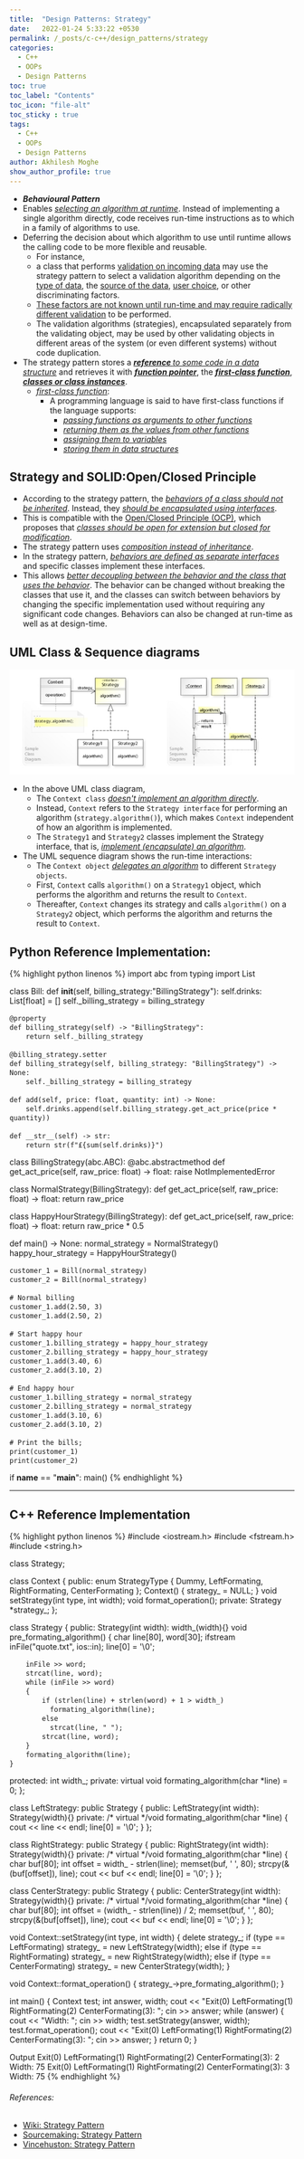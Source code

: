 ```yaml
---
title:  "Design Patterns: Strategy"
date:   2022-01-24 5:33:22 +0530
permalink: /_posts/c-c++/design_patterns/strategy
categories:
  - C++
  - OOPs
  - Design Patterns
toc: true
toc_label: "Contents"
toc_icon: "file-alt"
toc_sticky : true
tags:
  - C++
  - OOPs
  - Design Patterns
author: Akhilesh Moghe
show_author_profile: true
---
```


- __*Behavioural Pattern*__
- Enables *<u>selecting an algorithm at runtime</u>*. Instead of implementing a single algorithm directly, code receives run-time instructions as to which in a family of algorithms to use.
- Deferring the decision about which algorithm to use until runtime allows the calling code to be more flexible and reusable.
  - For instance,
  - a class that performs <u>validation on incoming data</u> may use the strategy pattern to select a validation algorithm depending on the <u>type of data</u>, the <u>source of the data</u>, <u>user choice</u>, or other discriminating factors.
  - <u>These factors are not known until run-time and may require radically different validation</u> to be performed.
  - The validation algorithms (strategies), encapsulated separately from the validating object, may be used by other validating objects in different areas of the system (or even different systems) without code duplication.
- The strategy pattern stores a __*<u>reference </u>*__*<u>to some code in a data structure</u>* and retrieves it with __*<u>function pointer</u>*__, the __*<u>first-class function</u>*__, __*<u>classes or class instances</u>*__.
  - [*<u>first-class function</u>*](https://en.wikipedia.org/wiki/First-class_function):
    - A programming language is said to have first-class functions if the language supports:
      - *<u>passing functions as arguments to other functions</u>*
      - *<u>returning them as the values from other functions</u>*
      - *<u>assigning them to variables</u>*
      - *<u>storing them in data structures</u>*

## Strategy and SOLID:Open/Closed Principle
- According to the strategy pattern, the *<u>behaviors of a class should not be inherited</u>*. Instead, they *<u>should be encapsulated using interfaces</u>*.
- This is compatible with the [Open/Closed Principle (OCP)](_posts/c-c++/design_patterns/solid_principles#openclosed-principle), which proposes that *<u>classes should be open for extension but closed for modification</u>*.
- The strategy pattern uses [*<u>composition instead of inheritance</u>*](/_posts/c-c++/oops/composition-vs-inheritance).
- In the strategy pattern, *<u>behaviors are defined as separate interfaces</u>* and specific classes implement these interfaces.
- This allows *<u>better decoupling between the behavior and the class that uses the behavior</u>*. The behavior can be changed without breaking the classes that use it, and the classes can switch between behaviors by changing the specific implementation used without requiring any significant code changes. Behaviors can also be changed at run-time as well as at design-time.

## UML Class & Sequence diagrams
![Strategy Pattern UML Class & Sequence diagrams](/assets/images/cpp/design_patterns/observer/Design_Strategy_Design_Pattern_UML.jpg)
- In the above UML class diagram,
  - The `Context class` *<u>doesn't implement an algorithm directly</u>*.
  - Instead, `Context` refers to the `Strategy interface` for performing an algorithm (`strategy.algorithm()`), which makes `Context` independent of how an algorithm is implemented.
  - The `Strategy1` and `Strategy2` classes implement the Strategy interface, that is, *<u>implement (encapsulate) an algorithm</u>*.
- The UML sequence diagram shows the run-time interactions:
  - The `Context object` *<u>delegates an algorithm</u>* to different `Strategy objects`.
  - First, `Context` calls `algorithm()` on a `Strategy1` object, which performs the algorithm and returns the result to `Context`.
  - Thereafter, `Context` changes its strategy and calls `algorithm()` on a `Strategy2` object, which performs the algorithm and returns the result to `Context`.

## Python Reference Implementation:
{% highlight python linenos %}
import abc
from typing import List

class Bill:
    def __init__(self, billing_strategy:"BillingStrategy"):
        self.drinks: List[float] = []
        self._billing_strategy = billing_strategy

    @property
    def billing_strategy(self) -> "BillingStrategy":
        return self._billing_strategy

    @billing_strategy.setter
    def billing_strategy(self, billing_strategy: "BillingStrategy") -> None:
        self._billing_strategy = billing_strategy

    def add(self, price: float, quantity: int) -> None:
        self.drinks.append(self.billing_strategy.get_act_price(price * quantity))

    def __str__(self) -> str:
        return str(f"£{sum(self.drinks)}")

class BillingStrategy(abc.ABC):
    @abc.abstractmethod
    def get_act_price(self, raw_price: float) -> float:
        raise NotImplementedError


class NormalStrategy(BillingStrategy):
    def get_act_price(self, raw_price: float) -> float:
        return raw_price


class HappyHourStrategy(BillingStrategy):
    def get_act_price(self, raw_price: float) -> float:
        return raw_price * 0.5


def main() -> None:
    normal_strategy = NormalStrategy()
    happy_hour_strategy = HappyHourStrategy()

    customer_1 = Bill(normal_strategy)
    customer_2 = Bill(normal_strategy)

    # Normal billing
    customer_1.add(2.50, 3)
    customer_1.add(2.50, 2)

    # Start happy hour
    customer_1.billing_strategy = happy_hour_strategy
    customer_2.billing_strategy = happy_hour_strategy
    customer_1.add(3.40, 6)
    customer_2.add(3.10, 2)

    # End happy hour
    customer_1.billing_strategy = normal_strategy
    customer_2.billing_strategy = normal_strategy
    customer_1.add(3.10, 6)
    customer_2.add(3.10, 2)

    # Print the bills;
    print(customer_1)
    print(customer_2)

if __name__ == "__main__":
    main()
{% endhighlight %}

  ---

## C++ Reference Implementation
{% highlight python linenos %}
#include <iostream.h>
#include <fstream.h>
#include <string.h>

class Strategy;

class Context
{
  public:
    enum StrategyType
    {
        Dummy, LeftFormating, RightFormating, CenterFormating
    };
    Context()
    {
        strategy_ = NULL;
    }
    void setStrategy(int type, int width);
    void format_operation();
  private:
    Strategy *strategy_;
};

class Strategy
{
  public:
    Strategy(int width): width_(width){}
    void pre_formating_algorithm()
    {
        char line[80], word[30];
        ifstream inFile("quote.txt", ios::in);
        line[0] = '\0';

        inFile >> word;
        strcat(line, word);
        while (inFile >> word)
        {
            if (strlen(line) + strlen(word) + 1 > width_)
              formating_algorithm(line);
            else
              strcat(line, " ");
            strcat(line, word);
        }
        formating_algorithm(line);
    }
  protected:
    int width_;
  private:
    virtual void formating_algorithm(char *line) = 0;
};

class LeftStrategy: public Strategy
{
  public:
    LeftStrategy(int width): Strategy(width){}
  private:
     /* virtual */void formating_algorithm(char *line)
    {
        cout << line << endl;
        line[0] = '\0';
    }
};

class RightStrategy: public Strategy
{
  public:
    RightStrategy(int width): Strategy(width){}
  private:
     /* virtual */void formating_algorithm(char *line)
    {
        char buf[80];
        int offset = width_ - strlen(line);
        memset(buf, ' ', 80);
        strcpy(&(buf[offset]), line);
        cout << buf << endl;
        line[0] = '\0';
    }
};

class CenterStrategy: public Strategy
{
  public:
    CenterStrategy(int width): Strategy(width){}
  private:
     /* virtual */void formating_algorithm(char *line)
    {
        char buf[80];
        int offset = (width_ - strlen(line)) / 2;
        memset(buf, ' ', 80);
        strcpy(&(buf[offset]), line);
        cout << buf << endl;
        line[0] = '\0';
    }
};

void Context::setStrategy(int type, int width)
{
  delete strategy_;
  if (type == LeftFormating)
    strategy_ = new LeftStrategy(width);
  else if (type == RightFormating)
    strategy_ = new RightStrategy(width);
  else if (type == CenterFormating)
    strategy_ = new CenterStrategy(width);
}

void Context::format_operation()
{
  strategy_->pre_formating_algorithm();
}

int main()
{
  Context test;
  int answer, width;
  cout << "Exit(0) LeftFormating(1) RightFormating(2) CenterFormating(3): ";
  cin >> answer;
  while (answer)
  {
    cout << "Width: ";
    cin >> width;
    test.setStrategy(answer, width);
    test.format_operation();
    cout << "Exit(0) LeftFormating(1) RightFormating(2) CenterFormating(3): ";
    cin >> answer;
  }
  return 0;
}

Output
  Exit(0) LeftFormating(1) RightFormating(2) CenterFormating(3): 2
  Width: 75
  Exit(0) LeftFormating(1) RightFormating(2) CenterFormating(3): 3
  Width: 75
{% endhighlight %}

###### References:
- [Wiki: Strategy Pattern](https://en.wikipedia.org/wiki/Strategy_pattern)
- [Sourcemaking: Strategy Pattern](https://sourcemaking.com/design_patterns/strategy)
- [Vincehuston: Strategy Pattern](http://www.vincehuston.org/dp/strategy.html)


